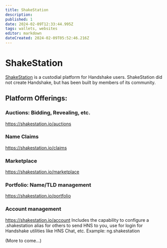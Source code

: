 ```yaml
---
title: ShakeStation
description: 
published: 1
date: 2024-02-09T12:33:44.995Z
tags: wallets, websites
editor: markdown
dateCreated: 2024-02-09T05:52:46.216Z
---
```


# ShakeStation

[ShakeStation](https://shakestation.io) is a custodial platform for Handshake users. ShakeStation did not create Handshake, but has been built by members of its community.

## Platform Offerings:
### Auctions: Bidding, Revealing, etc.
https://shakestation.io/auctions

### Name Claims
https://shakestation.io/claims

### Marketplace
https://shakestation.io/marketplace

### Portfolio: Name/TLD management
https://shakestation.io/portfolio

### Account management
https://shakestation.io/account
Includes the capability to configure a .shakestation alias for others to send HNS to you, use for login for Handshake utilities like HNS Chat, etc. Example: ng.shakestation

(More to come...)

